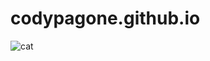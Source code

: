# codypagone.github.io
![cat](https://github.com/user-attachments/assets/fe731acd-7470-4c6a-b83e-f492d27e40ac)
